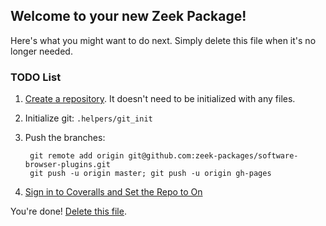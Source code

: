 ## Welcome to your new Zeek Package!

Here's what you might want to do next. Simply delete this file when it's no longer needed.

### TODO List

1. [Create a repository](https://github.com/new).
   It doesn't need to be initialized with any files.
2. Initialize git: `.helpers/git_init`
3. Push the branches:

        git remote add origin git@github.com:zeek-packages/software-browser-plugins.git
        git push -u origin master; git push -u origin gh-pages

4. [Sign in to Coveralls and Set the Repo to On](https://coveralls.io/repos/new)

You're done! [Delete this file](https://github.com/zeek-packages/software-browser-plugins/delete/master/README.md).
